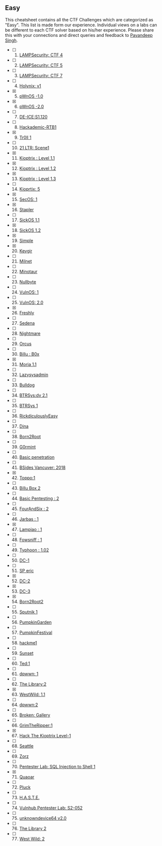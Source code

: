 ## Easy

This cheatsheet contains all the CTF Challenges which are categorized as "Easy". This list is made form our experience. Individual views on a labs can be different to each CTF solver based on his/her experience. Please share this with your connections and direct queries and feedback to [Pavandeep Singh](https://www.linkedin.com/in/pavan2318).

- [ ] 1.	[LAMPSecurity: CTF 4](https://www.hackingarticles.in/hack-the-lampsecurity-ctf4-ctf-challenge/)
- [ ] 2.	[LAMPSecurity: CTF 5](https://www.hackingarticles.in/hack-the-lampsecurity-ctf-5-ctf-challenge/)
- [ ] 3.	[LAMPSecurity: CTF 7](https://www.hackingarticles.in/hack-the-lampsecurity-ctf-7-ctf-challenge/)
- [ ] 4.	[Holynix: v1](https://www.hackingarticles.in/hack-the-holynix-v1-boot-2-root-challenge/)
- [x] 5.	[pWnOS -1.0](https://www.hackingarticles.in/hack-the-pwnos-1-0-boot-to-root/)
- [x] 6.	[pWnOS -2.0](https://www.hackingarticles.in/hack-the-pwnos-2-0-boot-2-root-challenge/)
- [ ] 7.	[DE-ICE:S1.120](https://www.hackingarticles.in/hack-the-de-ice-s1-120-vm-boot-to-root/)
- [ ] 8.	[Hackademic-RTB1](https://www.hackingarticles.in/hack-the-hackademic-rtb1-vm-boot-to-root/)
- [x] 9.	[Tr0ll 1](https://www.hackingarticles.in/hack-the-troll-1-vm-boot-to-root/)
- [ ] 10.	[21 LTR: Scene1](https://www.hackingarticles.in/hack-the-21ltr-scene-1-vm-boot-to-root/)
- [x] 11.	[Kioptrix : Level 1.1](https://www.hackingarticles.in/hack-the-kioptrix-level-2-boot2root-challenge/)
- [x] 12.	[Kioptrix : Level 1.2](https://www.hackingarticles.in/hack-the-kioptrix-level-1-2-boot2root-challenge/)
- [x] 13.	[Kioptrix : Level 1.3](https://www.hackingarticles.in/hack-the-kioptrix-level-1-3-boot2root-challenge/)
- [ ] 14.	[Kioprtix: 5](https://www.hackingarticles.in/hack-the-kioptrix-5-ctf-challenge/)
- [x] 15.	[SecOS: 1](https://www.hackingarticles.in/hack-the-secos1-ctf-challenge/)
- [x] 16.	[Stapler](https://www.hackingarticles.in/hack-stapler-vm-ctf-challenge/)
- [ ] 17.	[SickOS 1.1](https://www.hackingarticles.in/hack-sickos-1-1-vm-ctf-challenge/)
- [x] 18.	[SickOS 1.2](https://www.hackingarticles.in/hack-the-sickos-1-2-vm-ctf-challenge/)
- [x] 19.	[Simple](https://www.hackingarticles.in/hack-simple-vm-ctf-challenge/)
- [x] 20.	[Kevgir](https://www.hackingarticles.in/hack-kevgir-vm-ctf-challenge/)
- [ ] 21.	[Milnet](https://www.hackingarticles.in/hack-milnet-vm-ctf-challenge/)
- [ ] 22.	[Minotaur](https://www.hackingarticles.in/hack-minotaur-vm-ctf-challenge/)
- [ ] 23.	[Nullbyte](https://www.hackingarticles.in/hack-nullbyte-vm-ctf-challenge/)
- [ ] 24.	[VulnOS: 1](https://www.hackingarticles.in/hack-the-vulnos-1-ctf-challenge/)
- [ ] 25.	[VulnOS: 2.0](https://www.hackingarticles.in/hack-the-vulnos-2-0-vm-ctf-challenge/)
- [x] 26.	[Freshly](https://www.hackingarticles.in/hack-freshly-vm-ctf-challenge/)
- [ ] 27.	[Sedena](https://www.hackingarticles.in/hack-sedna-vm-ctf-challenge/)
- [ ] 28.	[Nightmare](https://www.hackingarticles.in/hack-the-box-nightmare-walkthrough/)
- [ ] 29.	[Orcus](https://www.hackingarticles.in/hack-orcus-vm-ctf-challenge/)
- [ ] 30.	[Billu : B0x](https://www.hackingarticles.in/hack-billu-b0x-vm-boot2root-challenge/)
- [x] 31.	[Moria 1.1](https://www.hackingarticles.in/hack-moria-1-1-ctf-challenge/)
- [ ] 32.	[Lazysysadmin](https://www.hackingarticles.in/hack-lazysysadmin-vm-ctf-challenge/)
- [ ] 33.	[Bulldog](https://www.hackingarticles.in/hack-bulldog-vm-boot2root-challenge/)
- [ ] 34.	[BTRSys:dv 2.1](https://www.hackingarticles.in/hack-btrsys-v2-1-vm-boot2root-challenge/)
- [ ] 35.	[BTRSys 1](https://www.hackingarticles.in/hack-btrsys1-vm-boot2root-challenge/)
- [ ] 36.	[RickdiculouslyEasy](https://www.hackingarticles.in/hack-rickdiculouslyeasy-vm-ctf-challenge/)
- [ ] 37.	[Dina](https://www.hackingarticles.in/hack-dina-vm-ctf-challenge/)
- [ ] 38.	[Born2Root](https://www.hackingarticles.in/hack-born2root-vm-ctf-challenge/)
- [ ] 39.	[G0rmint](https://www.hackingarticles.in/hack-g0rmint-vm-ctf-challenge/)
- [ ] 40.	[Basic penetration](https://www.hackingarticles.in/hack-the-basic-penetration-vm-boot2root-challenge/)
- [ ] 41.	[BSides Vancuver: 2018](https://www.hackingarticles.in/hack-the-bsides-vancouver2018-vm-boot2root-challenge/)
- [x] 42.	[Toppo:1](https://www.hackingarticles.in/hack-the-toppo1-vm-ctf-challenges/)
- [ ] 43.	[Billu Box 2](https://www.hackingarticles.in/hack-billu-b0x-vm-boot2root-challenge/)
- [ ] 44.	[Basic Pentesting : 2](https://www.hackingarticles.in/hack-the-basic-pentesting2-vm-ctf-challenge/)
- [ ] 45.	[FourAndSix : 2](https://www.hackingarticles.in/fourandsix-2-vulnhub-walkthrough/)
- [ ] 46.	[Jarbas : 1](https://www.hackingarticles.in/hack-the-jarbas-1-ctf-challenge/)
- [x] 47.	[Lampiao : 1](https://www.hackingarticles.in/hack-the-lampiao-1-ctf-challenge/)
- [ ] 48.	[Fowsniff : 1](https://www.hackingarticles.in/fowsniff-1-vulnhub-walkthrough/)
- [ ] 49.	[Typhoon : 1.02](https://www.hackingarticles.in/typhoon-1-02-vulnhub-walkthrough/)
- [ ] 50.	[DC-1](https://www.hackingarticles.in/dc-1-vulnhub-walkthrough/)
- [ ] 51.	[SP eric](https://www.hackingarticles.in/sp-eric-vulnhub-lab-walkthrough/)
- [x] 52.	[DC-2](https://www.hackingarticles.in/dc-2-walkthrough/)
- [x] 53.	[DC-3](https://www.hackingarticles.in/dc-3-walkthrough/)
- [x] 54.	[Born2Root2](https://www.hackingarticles.in/born2root-2-vulnhub-walkthrough/)
- [ ] 55.	[Sputnik 1](https://www.hackingarticles.in/sputnik-1-vulnhub-walkthrough/)
- [ ] 56.	[PumpkinGarden](https://www.hackingarticles.in/pumpkingarden-vulnhub-walkthrough/)
- [ ] 57.	[PumpkinFestival](https://www.hackingarticles.in/mission-pumpkin-v1-0-pumpkinfestival-vulnhub-walkthrough/)
- [ ] 58.	[hackme1](https://www.hackingarticles.in/hackme-1-vulnhub-walkthrough/)
- [ ] 59.	[Sunset](https://www.hackingarticles.in/sunset-vulnhub-walkthrough/)
- [ ] 60.	[Ted:1](https://www.hackingarticles.in/ted1-vulnhub-walkthrough/)
- [ ] 61.	[dpwwn: 1](https://www.hackingarticles.in/dpwwn-1-vulnhub-walkthrough/)
- [ ] 62.	[The Library:2](https://www.hackingarticles.in/the-library2-vulnhub-walkthrough/)
- [x] 63.	[WestWild: 1.1](https://www.hackingarticles.in/westwild-1-1-vulnhub-walkthorugh/)
- [ ] 64.	[dpwwn:2](https://www.hackingarticles.in/dpwwn2-vulnhub-walkthrough/)
- [ ] 65.	[Broken: Gallery](https://www.hackingarticles.in/broken-gallery-vulnhub-walkthrough/)
- [ ] 66. [GrimTheRipper:1](https://www.hackingarticles.in/grimtheripper-1-vulnhub-walkthrough/)
- [x] 67. [Hack The Kioptrix Level-1](https://www.hackingarticles.in/hack-the-kioptrix-level-1/)
- [ ] 68. [Seattle](https://www.hackingarticles.in/hack-seattle-vm-ctf-challenge/)
- [ ] 69. [Zorz](https://www.hackingarticles.in/hack-zorz-vm-ctf-challenge/)
- [ ] 70. [Pentester Lab: SQL Injection to Shell 1](https://www.hackingarticles.in/hack-pentester-lab-sql-injection-shell-vm/)
- [x] 71. [Quaoar](https://www.hackingarticles.in/hack-quaoar-vm-ctf-challenge/)
- [ ] 72. [Pluck](https://www.hackingarticles.in/hack-pluck-vm-ctf-challenge/)
- [ ] 73. [H.A.S.T.E.](https://www.hackingarticles.in/hack-h-s-t-e-vm-ctf-challenge/)
- [ ] 74. [Vulnhub Pentester Lab: S2-052](https://www.hackingarticles.in/hack-the-vulnhub-pentester-lab-s2-052/)
- [ ] 75. [unknowndevice64 v2.0](https://www.hackingarticles.in/unknowndevice64-v2-0-vulnhub-walkthrough/)
- [ ] 76. [The Library 2](https://www.hackingarticles.in/the-library2-vulnhub-walkthrough/)
- [ ] 77. [West Wild: 2](https://www.hackingarticles.in/westwild-2-vulnhub-walkthrough/)
